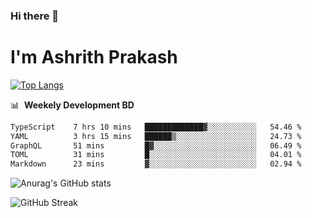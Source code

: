 ### Hi there 👋
# I'm Ashrith Prakash

[![Top Langs](https://github-readme-stats.vercel.app/api/top-langs/?username=xxcheckmatexx&count_private=true&include_all_commits=true&show_icons=true&line_height=20&title_color=FFFFFF&icon_color=FFFFFF&text_color=FFFFFF&bg_color=0D1117&langs_count=8)](https://github.com/anuraghazra/github-readme-stats)

📊 &nbsp;**Weekely Development BD**

<!--START_SECTION:waka-->

```txt
TypeScript    7 hrs 10 mins   █████████████▓░░░░░░░░░░░   54.46 %
YAML          3 hrs 15 mins   ██████▒░░░░░░░░░░░░░░░░░░   24.73 %
GraphQL       51 mins         █▓░░░░░░░░░░░░░░░░░░░░░░░   06.49 %
TOML          31 mins         █░░░░░░░░░░░░░░░░░░░░░░░░   04.01 %
Markdown      23 mins         ▓░░░░░░░░░░░░░░░░░░░░░░░░   02.94 %
```

<!--END_SECTION:waka-->

![Anurag's GitHub stats](https://github-readme-stats.vercel.app/api?username=xxcheckmatexx&count_private=true&show_icons=true&theme=merko)  

![GitHub Streak](http://github-readme-streak-stats.herokuapp.com?user=xxcheckmatexx&theme=merko&hide_border=true&date_format=M%20j%5B%2C%20Y%5D&fire=DD0E0B)
<br/>
